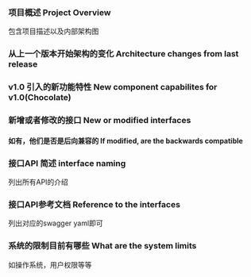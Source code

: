 ### 项目概述 Project Overview
包含项目描述以及内部架构图

### 从上一个版本开始架构的变化 Architecture changes from last release


### v1.0 引入的新功能特性 New component capabilites for v1.0(Chocolate)


### 新增或者修改的接口 New or modified interfaces

#### 如有，他们是否是后向兼容的 If modified, are the backwards compatible


### 接口API 简述 interface naming
列出所有API的介绍
### 接口API参考文档 Reference to the interfaces
列出对应的swagger yaml即可
### 系统的限制目前有哪些 What are the system limits
如操作系统，用户权限等等